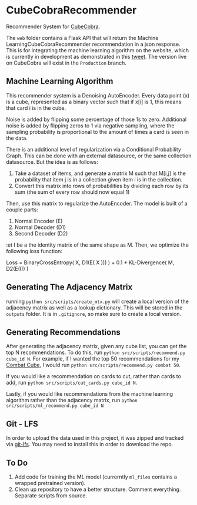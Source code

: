 # CubeCobraRecommender

Recommender System for [CubeCobra](https://cubecobra.com/).

The `web` folder contains a Flask API that will return the Machine LearningCubeCobraRecommender recommendation in a json response. This is for integrating the machine learning algorithm on the website, which is currently in development as demonstrated in this [tweet](https://twitter.com/CubeCobra1/status/1247688818607771650). The version live on CubeCobra will exist in the `Production` branch.

## Machine Learning Algorithm

This recommender system is a Denoising AutoEncoder. Every data point (x) is a cube, represented as a binary vector such that if x[i] is 1, this means that card i is in the cube. 

Noise is added by flipping some percentage of those 1s to zero. Additional noise is added by flipping zeros to 1 via negative sampling, where the sampling probability is proportional to the amount of times a card is seen in the data.

There is an additional level of regularization via a Conditional Probability Graph. This can be done with an external datasource, or the same collection datasource. But the idea is as follows:

1. Take a dataset of items, and generate a matrix M such that M[i,j] is the probability that item j is in a collection given item i is in the collection.
2. Convert this matrix into rows of probabilities by dividing each row by its sum (the sum of every row should now equal 1)

Then, use this matrix to regularize the AutoEncoder. The model is built of a couple parts:

1. Normal Encoder (E) 
2. Normal Decoder (D1)
3. Second Decoder (D2)

:et I be a the identity matrix of the same shape as M. Then, we optimize the following loss function:

Loss = BinaryCrossEntropy( X, D1(E( X ))) ) + 0.1 * KL-Divergence( M, D2(E(I)) )

## Generating The Adjacency Matrix

running `python src/scripts/create_mtx.py` will create a local version of the adjacency matrix as well as a lookup dictionary. This will be stored in the `outputs` folder. It is in `.gitignore`, so make sure to create a local version.

## Generating Recommendations

After generating the adjacency matrix, given any cube list, you can get the top N recommendations. To do this, run `python src/scripts/recommend.py cube_id N`. For example, if I wanted the top 50 recommendations for my [Combat Cube](https://cubecobra.com/cube/list/combat), I would run `python src/scripts/recommend.py combat 50`.

If you would like a recommendation on cards to cut, rather than cards to add, run `python src/scripts/cut_cards.py cube_id N`.

Lastly, if you would like recommendations from the machine learning algorithm rather than the adjacency matrix, run `python src/scripts/ml_recommend.py cube_id N`

## Git - LFS

In order to upload the data used in this project, it was zipped and tracked via [git-lfs](https://git-lfs.github.com/). You may need to install this in order to download the repo.

## To Do

1. Add code for training the ML model (currerntly `ml_files` contains a wrapped pretrained version).
2. Clean up repository to have a better structure. Comment everything. Separate scripts from source.

